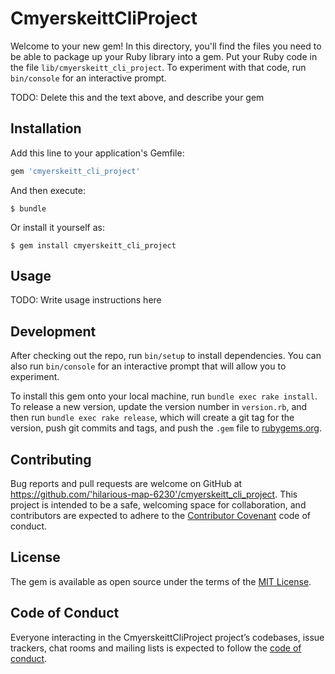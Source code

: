# CmyerskeittCliProject

Welcome to your new gem! In this directory, you'll find the files you need to be able to package up your Ruby library into a gem. Put your Ruby code in the file `lib/cmyerskeitt_cli_project`. To experiment with that code, run `bin/console` for an interactive prompt.

TODO: Delete this and the text above, and describe your gem

## Installation

Add this line to your application's Gemfile:

```ruby
gem 'cmyerskeitt_cli_project'
```

And then execute:

    $ bundle

Or install it yourself as:

    $ gem install cmyerskeitt_cli_project

## Usage

TODO: Write usage instructions here

## Development

After checking out the repo, run `bin/setup` to install dependencies. You can also run `bin/console` for an interactive prompt that will allow you to experiment.

To install this gem onto your local machine, run `bundle exec rake install`. To release a new version, update the version number in `version.rb`, and then run `bundle exec rake release`, which will create a git tag for the version, push git commits and tags, and push the `.gem` file to [rubygems.org](https://rubygems.org).

## Contributing

Bug reports and pull requests are welcome on GitHub at https://github.com/'hilarious-map-6230'/cmyerskeitt_cli_project. This project is intended to be a safe, welcoming space for collaboration, and contributors are expected to adhere to the [Contributor Covenant](http://contributor-covenant.org) code of conduct.

## License

The gem is available as open source under the terms of the [MIT License](https://opensource.org/licenses/MIT).

## Code of Conduct

Everyone interacting in the CmyerskeittCliProject project’s codebases, issue trackers, chat rooms and mailing lists is expected to follow the [code of conduct](https://github.com/'hilarious-map-6230'/cmyerskeitt_cli_project/blob/master/CODE_OF_CONDUCT.md).
